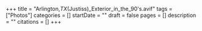 +++
title = "Arlington,_TX_(Justiss)_Exterior_in_the_90's.avif"
tags = ["Photos"]
categories = []
startDate = ""
draft = false
pages = []
description = ""
citations = []
+++
